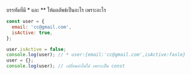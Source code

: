 บรรทัดที่มี \* และ \*\* ให้ผลลัพธ์เป็นอะไร เพราะอะไร

```js
const user = {
  email: 'cc@gmail.com',
  isActive: true,
};

user.isActive = false;
console.log(user); // * user:{email:'cc@gmail.com',isActive:fasle}
user = {};
console.log(user); // เปลี่ยนค่าไม่ได้ เพราะเป็น const
```

